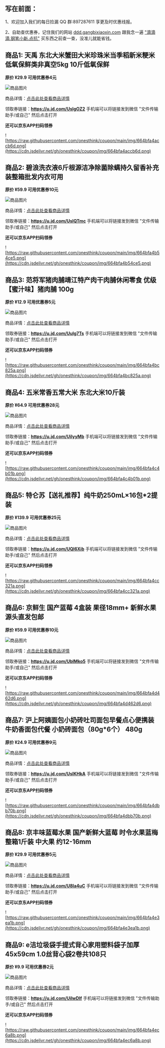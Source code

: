 ## 写在前面：

1、欢迎加入我们的每日捡漏 QQ 群:897287611 享更及时优惠线报。

2、自助查优惠券，记住我们的网站 [ddd.gangbixiaoxin.com](https://ddd.gangbixiaoxin.com) 跟我念一遍 ["滴滴滴.钢笔小新.点抗"](https://ddd.gangbixiaoxin.com) 买东西之前查一查，没准儿就能省钱。

## 商品1: 天禹 东北大米蟹田大米珍珠米当季稻新米粳米低氧保鲜类非真空5kg 10斤低氧保鲜

**原价 ¥29.9 可用优惠券4元**

![商品图片](http://img14.360buyimg.com/n1/jfs/t1/138777/39/4815/144668/5f2d0d49E916eaae7/16ff9f5e5dd1dabb.jpg)

商品详情：[点击此处查看商品详情](https://union-click.jd.com/jdc?e=1003156031&amp;p=JF8BARsJK1olXwMEUldeAUsTAF8IGloWWwUDV1ldCkgTBF9MRANLAjZbERscSkAJHTdNTwcKBlMdBgABFksWAmwOGFoWWgYAV1paFxJSXzI4TjpgGABwLgE_dxNuAGt2RB5AOGJnNFJROEonAG4IHFITWgALUW5cWEpHAj8JS1olXQYyFTBdCUkWB20LH2sUbQYEVFleDE8UCmkNHl0lXQ4FZInwsJ6dsrqAoo-L1dG784vUtJ-Ji184K1glXQcDVl5ZD0oVA184G2sWbVhsVQ1bC0sTBDhmRh1CHQQAUQozDEweCmsBE18lXwcDVlxtOHt_UCwBcghAGEFlFjofSQtEBQxofgMRXXBsVlZdXxJxZh8AcltCXAMBKR8AOEsn)

领取券链接：**https://u.jd.com/UslgOZ2** 手机端可以将链接发到微信 "文件传输助手/或自己" 然后点击打开

**还可以京东APP扫码领券**

![https://raw.githubusercontent.com/onesthink/coupon/main/img/664bfa4accb6d.png](https://cdn.jsdelivr.net/gh/onesthink/coupon/img/664bfa4accb6d.png)

## 商品2: 碧浪洗衣液6斤根源洁净除菌除螨持久留香补充装整箱批发内衣可用

**原价 ¥59.9 可用优惠券10元**

![商品图片](http://img14.360buyimg.com/n1/jfs/t1/208615/38/41925/95275/664aecc7F634aa963/4f6d60a0365bfd5b.jpg)

商品详情：[点击此处查看商品详情](https://union-click.jd.com/jdc?e=1003156031&amp;p=JF8BAQ0JK1olXwMEXFhZCUgQBF8IE10cXQYEZBoCUBVIMzZNXhpXVhgcDBsJVFRMVnBaRQcLXQ4EXV5dDlRORjNVKz1gD3h9XCBabQ9DazxPS1lhGXlUCy5RBHsWM2wJG1wcWwEEXVttCRsWU25YGgsUbQYCZA0zXxJFHzRNQVglXDYCUl5aC08TAGYBHVMcbQYKU26KpfPCid7dk-LBw47V7fmIgffDnec4K2sWbQYDVVxdDEwWAW84K1slXjZcOl8ODkhDC2YIdQZTCkYAUVlcZk8QBGcPHV0UbQQDVVxfOHsneGpbY1thGVoBCxkgQylUampUZShTPFlVOgwldhxBaAwMfS59WH1gHQNZVnsXMw)

领取券链接：**https://u.jd.com/UslQTmc** 手机端可以将链接发到微信 "文件传输助手/或自己" 然后点击打开

**还可以京东APP扫码领券**

![https://raw.githubusercontent.com/onesthink/coupon/main/img/664bfa4b54ce5.png](https://cdn.jsdelivr.net/gh/onesthink/coupon/img/664bfa4b54ce5.png)

## 商品3: 范将军猪肉脯靖江特产肉干肉脯休闲零食 优级【蜜汁味】猪肉脯 100g

**原价 ¥12.9 可用优惠券5元**

![商品图片](http://img14.360buyimg.com/n1/jfs/t1/197093/2/43523/109828/6640774aFf7443404/a586c877b244b720.jpg)

商品详情：[点击此处查看商品详情](https://union-click.jd.com/jdc?e=1003156031&amp;p=JF8BARsJK1olXwMEXF1VAEIeA18IGlsUXAMLUVxaCEoXAl9MRANLAjZbERscSkAJHTdNTwcKBlMdBgABFksWA24JHlIQXwECVV5cFxJSXzI4GzNTKU8BUgE-TDVuRzBDQyVLVWB0JFJROEonAG4IHFITWgALUW5cWEpHAj8JS1olXQYyFTBdD08UA2kNG2sUbQYEVFleDE8UC2oIH1klXQ4FZInwsJ6dsrqAoo-L1dG784vUtJ-Ji184K1glXQcDVl5ZD0oVA184G2sWbVhsVQ1aDUIXA2tmRh1CHQQLBBwzC0MXBG0IGlklXwcDVlxtOHtMZwQMYxpKWw9kUiwpWjFAQhhaHi5rXFhsVlpeDAtBQmxYcCUSJH1DIz9VOEsn)

领取券链接：**https://u.jd.com/Uulg7Ts** 手机端可以将链接发到微信 "文件传输助手/或自己" 然后点击打开

**还可以京东APP扫码领券**

![https://raw.githubusercontent.com/onesthink/coupon/main/img/664bfa4bc825a.png](https://cdn.jsdelivr.net/gh/onesthink/coupon/img/664bfa4bc825a.png)

## 商品4: 五米常香五常大米  东北大米10斤装

**原价 ¥64.9 可用优惠券28元**

![商品图片](http://img14.360buyimg.com/n1/jfs/t1/229431/3/3451/141258/655f05dcFacdfbb3d/bdd22d645c697216.jpg)

商品详情：[点击此处查看商品详情](https://union-click.jd.com/jdc?e=1003156031&amp;p=JF8BARkJK1olXwMEVlteDUoeBV8IGlodXgcAXFtcDUIXAl9MRANLAjZbERscSkAJHTdNTwcKBlMdBgABFksWAmcLGlkdWAcHXV5cFxJSXzI4ej9XD35KFz84YExrVhJbaS4UB30DAlJROEonAG4IHFITWgALUW5cWEpHAj8JS1olXQYyFTBeCUkQA2s4GmsVWwYFV1pZC0MRAWkJK1sdWjbV-eaIgvrCi9bchdPC5KHX3eKJlsMnM18LK1sUXAQCUFlcCksnM284GGtLMwdRUlxdDU9DbTJOTBsXDUQGOl1VCE4XA2kAK1kUXAQAZG5tTBQTA2gIW15RPH10CAkpUUxIB2tdWSlNMwRVAigWTwtRVSkKczBHClhGI25dOA)

领取券链接：**https://u.jd.com/UilyyMb** 手机端可以将链接发到微信 "文件传输助手/或自己" 然后点击打开

**还可以京东APP扫码领券**

![https://raw.githubusercontent.com/onesthink/coupon/main/img/664bfa4c4b01b.png](https://cdn.jsdelivr.net/gh/onesthink/coupon/img/664bfa4c4b01b.png)

## 商品5: 特仑苏【送礼推荐】纯牛奶250mL×16包*2提装

**原价 ¥139.9 可用优惠券25元**

![商品图片](http://img14.360buyimg.com/n1/jfs/t1/199988/6/43650/174634/664b02e2F5351b307/2a0d38da39cb81de.jpg)

商品详情：[点击此处查看商品详情](https://union-click.jd.com/jdc?e=1003156031&amp;p=JF8BARsJK1olXgILUV5eAEsVBF8IGloQWQIHU1leCU4QAl9MRANLAjZbERscSkAJHTdNTwcKBlMdBgABFksWAmoMH14SWgUDUVlcFxJSXzI4ThxoI2cAFAQ9VhtzcwhzaFxnAWFdElJROEonAG4IHFITWgALUW5cWEpHAj8JS1olXQYyFTBdCU8eBmcIH2sUbQYEVFleDE8UC2YOGl8lXQ4FZInwsJ6dsrqAoo-L1dG784vUtJ-Ji184K1glXQcDVl5ZD0oVA184G2sWbVhsVQ1UDx8UVGlmRh1CHQRREV0zC0MXAG0JGlklXwcDVlxtOHttdTtBWC9DOwdFDVYkUghyRG9gWi10BVFsViQgSTh2ZRZdRQhdG0R3UA1fOEsn)

领取券链接：**https://u.jd.com/UQl6Xib** 手机端可以将链接发到微信 "文件传输助手/或自己" 然后点击打开

**还可以京东APP扫码领券**

![https://raw.githubusercontent.com/onesthink/coupon/main/img/664bfa4cc321a.png](https://cdn.jsdelivr.net/gh/onesthink/coupon/img/664bfa4cc321a.png)

## 商品6: 京鲜生 国产蓝莓 4盒装 果径18mm+ 新鲜水果 源头直发包邮

**原价 ¥59.9 可用优惠券10元**

![商品图片](http://img14.360buyimg.com/n1/jfs/t1/242409/10/7715/121293/66384f27Fa09cc246/478d3e8692e58d97.jpg)

商品详情：[点击此处查看商品详情](https://union-click.jd.com/jdc?e=1003156031&amp;p=JF8BARAJK1olXDYCVV9cAUMXA2YAGlklGVlaCgFtUQ5SQi0DBUVNGFJeSwUIFxlJX3EIGloUVA4CVFdVCUkIWipURmtMD19wJDwhSCkRS3FLEkFSIFxgBxwbBEcnAl8LGlsSVAAFUldYOEpHAj8JS1pFXDYCVG4LZksWAm4NHFIWWgMyVW5dDksQAGsMGVoVXAMKZF5VD3vArtfdkerA1b_WytaKsezCitPchdMlbTYBZF5cCUkXB2gJGVslbQYyV24DZkpEC28LGgkSM1tEAx5fXRcfbWsPHVoUXwQGZFxcCUkVM184fF4WWmdxFV0-SBVIBzgPc191DV5LABg4ZklgdTl_XxJcA1tZAQsBSE4TBl8IKw)

领取券链接：**https://u.jd.com/UblMko5** 手机端可以将链接发到微信 "文件传输助手/或自己" 然后点击打开

**还可以京东APP扫码领券**

![https://raw.githubusercontent.com/onesthink/coupon/main/img/664bfa4d462d6.png](https://cdn.jsdelivr.net/gh/onesthink/coupon/img/664bfa4d462d6.png)

## 商品7: 沪上阿姨面包小奶砖吐司面包早餐点心便携装牛奶香面包代餐 小奶砖面包（80g*6个） 480g

**原价 ¥24.9 可用优惠券9元**

![商品图片](http://img14.360buyimg.com/n1/jfs/t1/245554/26/9428/94627/664b3c7fFd10baab8/ca424bfc038133c9.jpg)

商品详情：[点击此处查看商品详情](https://union-click.jd.com/jdc?e=1003156031&amp;p=JF8BARsJK1olXwMEU1dUAUseBl8IGlodVAEDVVhUC04TA19MRANLAjZbERscSkAJHTdNTwcKBlMdBgABFksWAmcBHFoUWw8BUVpdFxJSXzI4HQVyFFxbKT4-TQsSdgxxQy5DR3RFNFJROEonAG4IHFITWgALUW5cWEpHAj8JS1olXQYyFTBdDEsUAmcAGWsUbQYEVFleDE8VAmoMHVglXQ4FZInwsJ6dsrqAoo-L1dG784vUtJ-Ji184K1glXQcDVl5ZD0oVA184G2sWbVhsVQ1YX0wUBTtmRh1CHQRUBl0zDEweC2kPGlolXwcDVlxtOHtwBmwPeihUXmVCCgEITTR1fQ9Yc19jA35sVikrXjxTSiZWRl1GCVNUVixYOEsn)

领取券链接：**https://u.jd.com/UslKHkA** 手机端可以将链接发到微信 "文件传输助手/或自己" 然后点击打开

**还可以京东APP扫码领券**

![https://raw.githubusercontent.com/onesthink/coupon/main/img/664bfa4dbb70b.png](https://cdn.jsdelivr.net/gh/onesthink/coupon/img/664bfa4dbb70b.png)

## 商品8: 京丰味蓝莓水果 国产新鲜大蓝莓 时令水果蓝梅 整箱1斤装 中大果 约12-16mm

**原价 ¥29.9 可用优惠券5元**

![商品图片](http://img14.360buyimg.com/n1/jfs/t1/190301/15/43981/352528/663cc04fFb97d4838/e83254c8c07faf06.png)

商品详情：[点击此处查看商品详情](https://union-click.jd.com/jdc?e=1003156031&amp;p=JF8BARsJK1olXwMEXVdUDEgUCl8IGlsUXwUCUFtaAEsSA19MRANLAjZbERscSkAJHTdNTwcKBlMdBgABFksWA24KGFsRWAEKVFtdFxJSXzI4Sw5DVUV7Fj0-fBtlfwZYSCZSXQYKNFJROEonAG4IHFITWgALUW5cWEpHAj8JS1olXQYyFTBdC08RBW0OHmsUbQYEVFleDE8VAmsAHV8lXQ4FZInwsJ6dsrqAoo-L1dG784vUtJ-Ji184K1glXQcDVl5ZD0oVA184G2sWbVhsVQ1VCE0UUWZmRh1CHQRbA18zDEwQC2wIGlglXwcDVlxtOHt2fWxTbgIRK1lfMSQ6cxBCeSpQYSlWClVsVio-eApuRQ9dHD1yI2NJEigAOEsn)

领取券链接：**https://u.jd.com/U8la4uC** 手机端可以将链接发到微信 "文件传输助手/或自己" 然后点击打开

**还可以京东APP扫码领券**

![https://raw.githubusercontent.com/onesthink/coupon/main/img/664bfa4e3ea1b.png](https://cdn.jsdelivr.net/gh/onesthink/coupon/img/664bfa4e3ea1b.png)

## 商品9: e洁垃圾袋手提式背心家用塑料袋子加厚 45x59cm 1.0丝背心袋2卷共108只

**原价 ¥9.9 可用优惠券2元**

![商品图片](http://img14.360buyimg.com/n1/jfs/t1/224892/13/5461/75092/656700a3F7bbe1cac/47b101cd7dffc3e4.jpg)

商品详情：[点击此处查看商品详情](https://union-click.jd.com/jdc?e=1003156031&amp;p=JF8BARkJK1olXwMEXFpZDUIXB18IGloXWgMHU1teCUgTB19MRANLAjZbERscSkAJHTdNTwcKBlMdBgABFksWAm0PHl4SWAUDV1pZFxJSXzI4GB5QGkILDFw_fw9hXzlybD9wXHx4AlJROEonAG4IHFITWgALUW5cWEpHAj8JS1olXQYyFTBdCEgVBGo4GmsVWwYFV1pZCEgfAGgNK1sdWjbV-eaIgvrCi9bchdPC5KHX3eKJlsMnM18LK1sUXAQCUFlcCksnM284GGtLMwdRU1sNCU0ebTJOTBpeHAVUOl1VCEwVB2YPK1kUXAQAZG5tcUlAZDt1awhBFkVAXVguYwh1QAYJeFplMwRrJhYAaB9NfygPQCdKPGdFPG5dOA)

领取券链接：**https://u.jd.com/UilwDlf** 手机端可以将链接发到微信 "文件传输助手/或自己" 然后点击打开

**还可以京东APP扫码领券**

![https://raw.githubusercontent.com/onesthink/coupon/main/img/664bfa4ec6a8b.png](https://cdn.jsdelivr.net/gh/onesthink/coupon/img/664bfa4ec6a8b.png)

